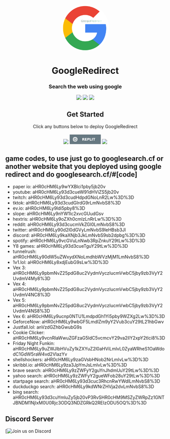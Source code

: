 <div align="center">
         
<img style="border-radius:50%" height="150px" src="https://raw.githubusercontent.com/NRZT555/GoogleRedirect/main/static/googleredirect.png">

<h1>GoogleRedirect</h1>

<h3>Search the web using google</h3>
 
<a href="" alt="Made with NodeJS"><img src="https://img.shields.io/badge/Made%20with-Node.JS-6DA55F?style=for-the-badge&logo=node.js&logoColor=white"></a> 
<a href="https://github.com/NRZT555/GoogleRedirect/issues/" alt="GitHub issues"><img src="https://img.shields.io/github/issues/NRZT555/GoogleRedirect?style=for-the-badge"></a>
<a href="https://github.com/NRZT555/GoogleRedirect/graphs/contributors/" alt=""><img src="https://img.shields.io/github/contributors/NRZT555/GoogleRedirect?style=for-the-badge"></a>

</div>

<div align="center">
         <h2>Get Started</h2>
         <a>Click any buttons below to deploy GoogleRedirect</a>
         <br>
         <br>
<a href="https://heroku.com/deploy?template=https://github.com/NRZT555/GoogleRedirect"><img height="30px" src="https://img.shields.io/badge/heroku-%23430098.svg?style=for-the-badge&logo=heroku&logoColor=white"><img></a>
<a href="https://replit.com/github/NRZT555/GoogleRedirect"><img height="30px" src="https://raw.githubusercontent.com/NRZT555/GoogleRedirect/main/deploy/replit.svg"><img></a>
<a href="https://github.com/NRZT555/GoogleRedirect/wiki/railway"><img height="30px" src="https://img.shields.io/badge/Railway-%234f0599.svg?style=for-the-badge&logo=railway&logoColor=white"><img></a>
</div>

## game codes, to use just go to googlesearch.cf or another website that you deployed using google redirect and do googlesearch.cf/#[code]
- paper io: aHR0cHM6Ly9wYXBlci1pby5jb20v
- youtube: aHR0cHM6Ly93d3cueW91dHViZS5jb20v
- twitch: aHR0cHM6Ly93d3cudHdpdGNoLnR2Lw%3D%3D
- tktok: aHR0cHM6Ly93d3cudGlrdG9rLmNvbS8%3D
- ev.io: aHR0cHM6Ly9ldi5pby8%3D
- slope: aHR0cHM6Ly9nYW1lc2xvcGUudGsv
- hextris: aHR0cHM6Ly9oZXh0cmlzLnRrLw%3D%3D
- reddit: aHR0cHM6Ly93d3cucmVkZGl0LmNvbS8%3D
- twitter: aHR0cHM6Ly90d2l0dGVyLmNvbS9leHBsb3Jl
- discord: aHR0cHM6Ly9kaXNjb3JkLmNvbS9sb2dpbg%3D%3D
- spotify: aHR0cHM6Ly9vcGVuLnNwb3RpZnkuY29tLw%3D%3D
- Y8 games: aHR0cHM6Ly93d3cueTguY29tLw%3D%3D
- tunnelrush: aHR0cHM6Ly90dW5uZWxydXNoLmdhbWVzMjM1LmNvbS8%3D
- 1v1.lol: aHR0cHM6Ly8xdjEubG9sLw%3D%3D
- Vex 3: aHR0cHM6Ly9pbmNvZ25pdG8uc2VydmVyczIucmVwbC5jby9zb3VyY2UvdmV4My8%3D
- Vex 4: aHR0cHM6Ly9pbmNvZ25pdG8uc2VydmVyczIucmVwbC5jby9zb3VyY2UvdmV4NC8%3D
- Vex 5: aHR0cHM6Ly9pbmNvZ25pdG8uc2VydmVyczIucmVwbC5jby9zb3VyY2UvdmV4NS8%3D
- Vex 6: aHR0cHM6Ly9ucnp0NTU1LmdpdGh1Yi5pby9WZXg2Lw%3D%3D
- GeforceNow: aHR0cHM6Ly9wbGF5LmdlZm9yY2Vub3cuY29tL21hbGwv
- Justfall.lol: anVzdGZhbGwubG9s
- Cookie Clicker: aHR0cHM6Ly9vcnRlaWwuZGFzaG5ldC5vcmcvY29va2llY2xpY2tlci8%3D
- Friday Night Funkin: aHR0cHM6Ly9uZWJlbHVuZy1kZXYuZ2l0aHViLmlvL0ZyaWRheS1OaWdodC1GdW5raW4vd2VlazYv
- shellshockers: aHR0cHM6Ly9zaGVsbHNob2NrLmlvLw%3D%3D
- skribbl.io: aHR0cHM6Ly9za3JpYmJsLmlvLw%3D%3D
- brave search: aHR0cHM6Ly9zZWFyY2guYnJhdmUuY29tLw%3D%3D
- yahoo search: aHR0cHM6Ly9zZWFyY2gueWFob28uY29tLw%3D%3D
- startpage search: aHR0cHM6Ly93d3cuc3RhcnRwYWdlLmNvbS8%3D
- duckduckgo search: aHR0cHM6Ly9kdWNrZHVja2dvLmNvbS8%3D
- bing search: aHR0cHM6Ly93d3cuYmluZy5jb20vP3RvSHR0cHM9MSZyZWRpZz1GNTJBNDM1NjIxM0U0Rjc3ODQ3NDZGRkQ2REIzODU5OQ%3D%3D


## Discord Server

[![Join us on Discord](https://invidget.switchblade.xyz/Pu4b57qA9z?theme=light)

